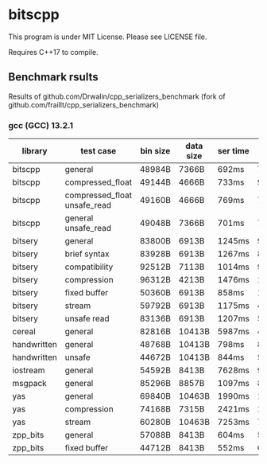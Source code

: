 
# bitscpp

This program is under MIT License. Please see LICENSE file.

Requires C++17 to compile.


## Benchmark rsults

Results of github.com/Drwalin/cpp\_serializers\_benchmark (fork of
github.com/fraillt/cpp\_serializers\_benchmark)


### gcc (GCC) 13.2.1

| library     | test case                      | bin size | data size | ser time | des time |
|-------------|--------------------------------|----------|-----------|----------|----------|
| bitscpp     | general                        | 48984B   | 7366B     | 692ms    | 734ms    |
| bitscpp     | compressed\_float              | 49144B   | 4666B     | 733ms    | 934ms    |
| bitscpp     | compressed\_float unsafe\_read | 49160B   | 4666B     | 769ms    | 778ms    |
| bitscpp     | general unsafe\_read           | 49048B   | 7366B     | 701ms    | 792ms    |
| bitsery     | general                        | 83800B   | 6913B     | 1245ms   | 956ms    |
| bitsery     | brief syntax                   | 83928B   | 6913B     | 1267ms   | 857ms    |
| bitsery     | compatibility                  | 92512B   | 7113B     | 1014ms   | 941ms    |
| bitsery     | compression                    | 96312B   | 4213B     | 1476ms   | 1128ms   |
| bitsery     | fixed buffer                   | 50360B   | 6913B     | 858ms    | 1064ms   |
| bitsery     | stream                         | 59792B   | 6913B     | 1175ms   | 4275ms   |
| bitsery     | unsafe read                    | 83136B   | 6913B     | 1207ms   | 509ms    |
| cereal      | general                        | 82816B   | 10413B    | 5987ms   | 4897ms   |
| handwritten | general                        | 48768B   | 10413B    | 798ms    | 885ms    |
| handwritten | unsafe                         | 44672B   | 10413B    | 844ms    | 550ms    |
| iostream    | general                        | 54592B   | 8413B     | 7628ms   | 9344ms   |
| msgpack     | general                        | 85296B   | 8857B     | 1097ms   | 8080ms   |
| yas         | general                        | 69840B   | 10463B    | 1990ms   | 1321ms   |
| yas         | compression                    | 74168B   | 7315B     | 2421ms   | 1473ms   |
| yas         | stream                         | 60280B   | 10463B    | 7253ms   | 7227ms   |
| zpp\_bits   | general                        | 57088B   | 8413B     | 604ms    | 593ms    |
| zpp\_bits   | fixed buffer                   | 44712B   | 8413B     | 552ms    | 612ms    |

